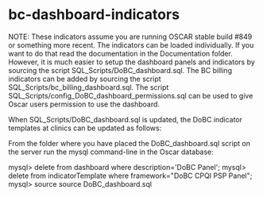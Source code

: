 # bc-dashboard-indicators
NOTE: These indicators assume you are running OSCAR stable build #849 or something more recent.
The indicators can be loaded individually.  If you want to do that read the documentation in the Documentation folder.  However, it is much easier to setup the dashboard panels and indicators by sourcing the script SQL_Scripts/DoBC_dashboard.sql.  The BC billing indicators can be added by sourcing the script SQL_Scripts/bc_billing_dashboard.sql.  The script SQL_Scripts/config_DoBC_dashboard_permissions.sql can be used to give Oscar users permission to use the dashboard.

When SQL_Scripts/DoBC_dashboard.sql is updated, the DoBC indicator templates at clinics can be updated as follows:

From the folder where you have placed the DoBC_dashboard.sql script on the server
run the mysql command-line in the Oscar database:

mysql> delete from dashboard where description='DoBC Panel';
mysql> delete from indicatorTemplate where framework="DoBC CPQI PSP Panel";
mysql> source source DoBC_dashboard.sql
